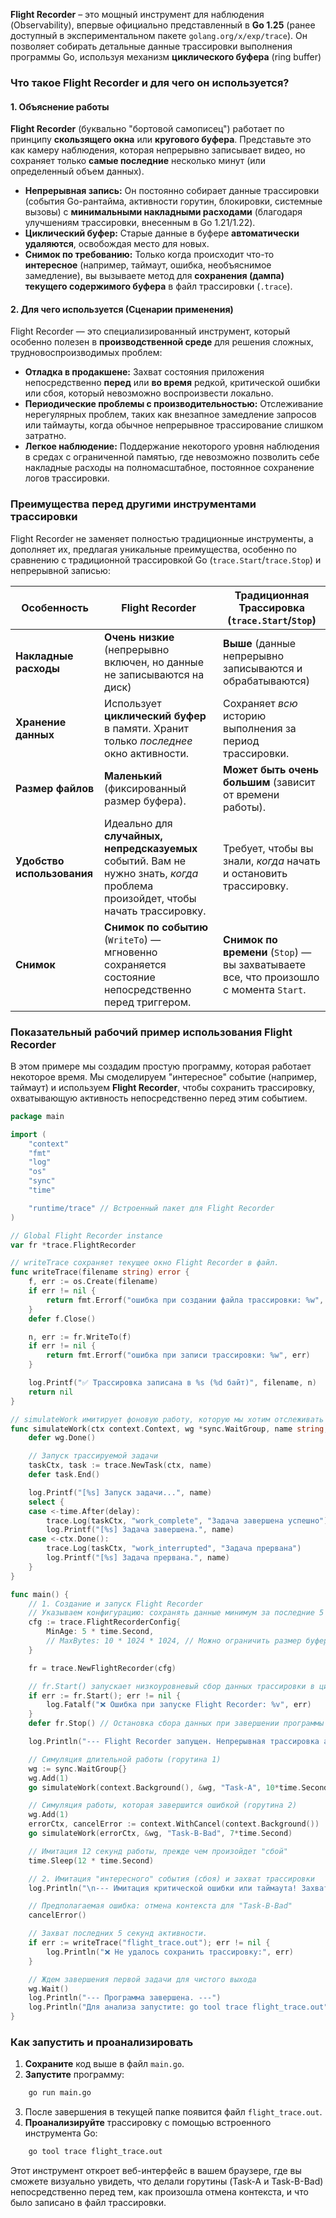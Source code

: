 **Flight Recorder** – это мощный инструмент для наблюдения (Observability), впервые официально представленный в **Go 1.25** (ранее доступный в экспериментальном пакете `golang.org/x/exp/trace`). Он позволяет собирать детальные данные трассировки выполнения программы Go, используя механизм **циклического буфера** (ring buffer)

### Что такое Flight Recorder и для чего он используется?

#### 1. Объяснение работы

**Flight Recorder** (буквально "бортовой самописец") работает по принципу **скользящего окна** или **кругового буфера**. Представьте это как камеру наблюдения, которая непрерывно записывает видео, но сохраняет только **самые последние** несколько минут (или определенный объем данных).
- **Непрерывная запись:** Он постоянно собирает данные трассировки (события Go-рантайма, активности горутин, блокировки, системные вызовы) с **минимальными накладными расходами** (благодаря улучшениям трассировки, внесенным в Go 1.21/1.22).
- **Циклический буфер:** Старые данные в буфере **автоматически удаляются**, освобождая место для новых.
- **Снимок по требованию:** Только когда происходит что-то **интересное** (например, таймаут, ошибка, необъяснимое замедление), вы вызываете метод для **сохранения (дампа) текущего содержимого буфера** в файл трассировки (`.trace`).
    

#### 2. Для чего используется (Сценарии применения)

Flight Recorder — это специализированный инструмент, который особенно полезен в **производственной среде** для решения сложных, трудновоспроизводимых проблем:
- **Отладка в продакшене:** Захват состояния приложения непосредственно **перед** или **во время** редкой, критической ошибки или сбоя, который невозможно воспроизвести локально.
- **Периодические проблемы с производительностью:** Отслеживание нерегулярных проблем, таких как внезапное замедление запросов или таймауты, когда обычное непрерывное трассирование слишком затратно.
- **Легкое наблюдение:** Поддержание некоторого уровня наблюдения в средах с ограниченной памятью, где невозможно позволить себе накладные расходы на полномасштабное, постоянное сохранение логов трассировки.
    

### Преимущества перед другими инструментами трассировки

Flight Recorder не заменяет полностью традиционные инструменты, а дополняет их, предлагая уникальные преимущества, особенно по сравнению с традиционной трассировкой Go (`trace.Start`/`trace.Stop`) и непрерывной записью:

| Особенность                | Flight Recorder                                                                                                                 | Традиционная Трассировка (`trace.Start`/`Stop`)                                        |
| -------------------------- | ------------------------------------------------------------------------------------------------------------------------------- | -------------------------------------------------------------------------------------- |
| **Накладные расходы**      | **Очень низкие** (непрерывно включен, но данные не записываются на диск)                                                        | **Выше** (данные непрерывно записываются и обрабатываются)                             |
| **Хранение данных**        | Использует **циклический буфер** в памяти. Хранит только _последнее_ окно активности.                                           | Сохраняет _всю_ историю выполнения за период трассировки.                              |
| **Размер файлов**          | **Маленький** (фиксированный размер буфера).                                                                                    | **Может быть очень большим** (зависит от времени работы).                              |
| **Удобство использования** | Идеально для **случайных, непредсказуемых** событий. Вам не нужно знать, _когда_ проблема произойдет, чтобы начать трассировку. | Требует, чтобы вы знали, _когда_ начать и остановить трассировку.                      |
| **Снимок**                 | **Снимок по событию** (`WriteTo`) — мгновенно сохраняется состояние непосредственно перед триггером.                            | **Снимок по времени** (`Stop`) — вы захватываете все, что произошло с момента `Start`. |


### Показательный рабочий пример использования Flight Recorder

В этом примере мы создадим простую программу, которая работает некоторое время. Мы смоделируем "интересное" событие (например, таймаут) и используем **Flight Recorder**, чтобы сохранить трассировку, охватывающую активность непосредственно перед этим событием.


```go
package main

import (
	"context"
	"fmt"
	"log"
	"os"
	"sync"
	"time"

	"runtime/trace" // Встроенный пакет для Flight Recorder
)

// Global Flight Recorder instance
var fr *trace.FlightRecorder

// writeTrace сохраняет текущее окно Flight Recorder в файл.
func writeTrace(filename string) error {
	f, err := os.Create(filename)
	if err != nil {
		return fmt.Errorf("ошибка при создании файла трассировки: %w", err)
	}
	defer f.Close()

	n, err := fr.WriteTo(f)
	if err != nil {
		return fmt.Errorf("ошибка при записи трассировки: %w", err)
	}

	log.Printf("✅ Трассировка записана в %s (%d байт)", filename, n)
	return nil
}

// simulateWork имитирует фоновую работу, которую мы хотим отслеживать
func simulateWork(ctx context.Context, wg *sync.WaitGroup, name string, delay time.Duration) {
	defer wg.Done()

	// Запуск трассируемой задачи
	taskCtx, task := trace.NewTask(ctx, name)
	defer task.End()

	log.Printf("[%s] Запуск задачи...", name)
	select {
	case <-time.After(delay):
		trace.Log(taskCtx, "work_complete", "Задача завершена успешно")
		log.Printf("[%s] Задача завершена.", name)
	case <-ctx.Done():
		trace.Log(taskCtx, "work_interrupted", "Задача прервана")
		log.Printf("[%s] Задача прервана.", name)
	}
}

func main() {
	// 1. Создание и запуск Flight Recorder
	// Указываем конфигурацию: сохранять данные минимум за последние 5 секунд.
	cfg := trace.FlightRecorderConfig{
		MinAge: 5 * time.Second,
		// MaxBytes: 10 * 1024 * 1024, // Можно ограничить размер буфера в байтах
	}

	fr = trace.NewFlightRecorder(cfg)

	// fr.Start() запускает низкоуровневый сбор данных трассировки в циклический буфер.
	if err := fr.Start(); err != nil {
		log.Fatalf("❌ Ошибка при запуске Flight Recorder: %v", err)
	}
	defer fr.Stop() // Остановка сбора данных при завершении программы

	log.Println("--- Flight Recorder запущен. Непрерывная трассировка активности... ---")

	// Симуляция длительной работы (горутина 1)
	wg := sync.WaitGroup{}
	wg.Add(1)
	go simulateWork(context.Background(), &wg, "Task-A", 10*time.Second)

	// Симуляция работы, которая завершится ошибкой (горутина 2)
	wg.Add(1)
	errorCtx, cancelError := context.WithCancel(context.Background())
	go simulateWork(errorCtx, &wg, "Task-B-Bad", 7*time.Second)

	// Имитация 12 секунд работы, прежде чем произойдет "сбой"
	time.Sleep(12 * time.Second)

	// 2. Имитация "интересного" события (сбоя) и захват трассировки
	log.Println("\n--- Имитация критической ошибки или таймаута! Захват трассировки... ---")

	// Предполагаемая ошибка: отмена контекста для "Task-B-Bad"
	cancelError() 

	// Захват последних 5 секунд активности.
	if err := writeTrace("flight_trace.out"); err != nil {
		log.Println("❌ Не удалось сохранить трассировку:", err)
	}

	// Ждем завершения первой задачи для чистого выхода
	wg.Wait()
	log.Println("--- Программа завершена. ---")
	log.Println("Для анализа запустите: go tool trace flight_trace.out")
}
```


### Как запустить и проанализировать

1. **Сохраните** код выше в файл `main.go`.
2. **Запустите** программу:
    
    
```bash
    go run main.go
```
    
3. После завершения в текущей папке появится файл `flight_trace.out`.
4. **Проанализируйте** трассировку с помощью встроенного инструмента Go:
    
```bash
    go tool trace flight_trace.out
```
    
Этот инструмент откроет веб-интерфейс в вашем браузере, где вы сможете визуально увидеть, что делали горутины (Task-A и Task-B-Bad) непосредственно перед тем, как произошла отмена контекста, и что было записано в файл трассировки.